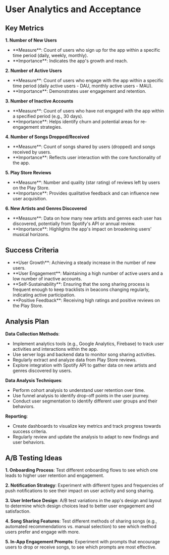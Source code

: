 # User Analytics and Acceptance

## Key Metrics

**1. Number of New Users**
<ul>
  <li>**Measure**: Count of users who sign up for the app within a specific time period (daily, weekly, monthly).
   <li>**Importance**: Indicates the app's growth and reach.</li>
</ul>

**2. Number of Active Users**
<ul>
  <li>**Measure**: Count of users who engage with the app within a specific time period (daily active users - DAU, monthly active users - MAU).
   <li>**Importance**: Demonstrates user engagement and retention.</li>
</ul>

**3. Number of Inactive Accounts**
<ul>
  <li>**Measure**: Count of users who have not engaged with the app within a specified period (e.g., 30 days).
   <li>**Importance**: Helps identify churn and potential areas for re-engagement strategies.</li>
</ul>

**4. Number of Songs Dropped/Received**
<ul>
  <li>**Measure**: Count of songs shared by users (dropped) and songs received by users.
   <li>**Importance**: Reflects user interaction with the core functionality of the app.</li>
</ul>

**5. Play Store Reviews**
<ul>
  <li>**Measure**: Number and quality (star rating) of reviews left by users on the Play Store.
   <li>**Importance**: Provides qualitative feedback and can influence new user acquisition.</li>
</ul>

**6. New Artists and Genres Discovered**
<ul>
  <li>**Measure**: Data on how many new artists and genres each user has discovered, potentially from Spotify's API or annual review.
   <li>**Importance**: Highlights the app's impact on broadening users' musical horizons.</li>
</ul>

## Success Criteria

<ul>
  <li>**User Growth**: Achieving a steady increase in the number of new users.
  <li>**User Engagement**: Maintaining a high number of active users and a low number of inactive accounts.
  <li>**Self-Sustainability**: Ensuring that the song sharing process is frequent enough to keep tracklists in beacons changing regularly, indicating active participation.
  <li>**Positive Feedback**: Receiving high ratings and positive reviews on the Play Store.</li>
</ul>

## Analysis Plan

**Data Collection Methods**:
  <ul>
    <li>Implement analytics tools (e.g., Google Analytics, Firebase) to track user activities and interactions within the app.
    <li>Use server logs and backend data to monitor song sharing activities.
    <li>Regularly extract and analyze data from Play Store reviews.
    <li>Explore integration with Spotify API to gather data on new artists and genres discovered by users.</li>
  </ul>

**Data Analysis Techniques**:
  <ul>
    <li>Perform cohort analysis to understand user retention over time.
    <li>Use funnel analysis to identify drop-off points in the user journey.
    <li>Conduct user segmentation to identify different user groups and their behaviors.</li>
  </ul>

**Reporting**:
  <ul>
    <li>Create dashboards to visualize key metrics and track progress towards success criteria.
    <li>Regularly review and update the analysis to adapt to new findings and user behaviors.</li>
  </ul>

## A/B Testing Ideas

**1. Onboarding Process**:
Test different onboarding flows to see which one leads to higher user retention and engagement.

**2. Notification Strategy**:
 Experiment with different types and frequencies of push notifications to see their impact on user activity and song sharing.

**3. User Interface Design**:
A/B test variations in the app's design and layout to determine which design choices lead to better user engagement and satisfaction.

**4. Song Sharing Features**:
Test different methods of sharing songs (e.g., automated recommendations vs. manual selection) to see which method users prefer and engage with more.

**5. In-App Engagement Prompts**:
Experiment with prompts that encourage users to drop or receive songs, to see which prompts are most effective.
